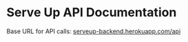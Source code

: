 # Serve Up API Documentation
Base URL for API calls: [serveup-backend.herokuapp.com/api](https://serveup-backend.herokuapp.com/api/)
